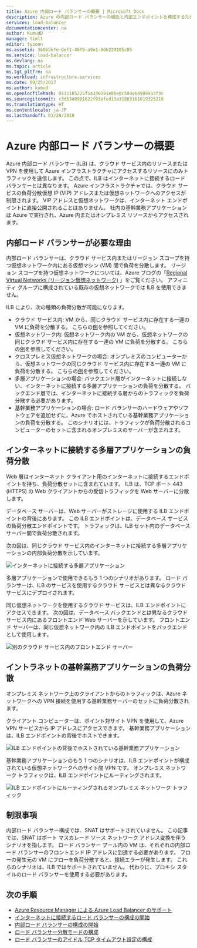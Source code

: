 ```yaml
---
title: Azure 内部ロード バランサーの概要 | Microsoft Docs
description: Azure の内部ロード バランサーの機能と内部エンドポイントを構成するためのシナリオについて説明します。
services: load-balancer
documentationcenter: na
author: KumudD
manager: timlt
editor: tysonn
ms.assetid: 36065bfe-0ef1-46f9-a9e1-80b229105c85
ms.service: load-balancer
ms.devlang: na
ms.topic: article
ms.tgt_pltfrm: na
ms.workload: infrastructure-services
ms.date: 09/25/2017
ms.author: kumud
ms.openlocfilehash: 0511165225f5a336291e86e0c504e60989933f3c
ms.sourcegitcommit: c3d53d8901622f93efcd13a31863161019325216
ms.translationtype: HT
ms.contentlocale: ja-JP
ms.lasthandoff: 03/29/2018
---
```

# <a name="overview-of-azure-internal-load-balancer"></a>Azure 内部ロード バランサーの概要



Azure 内部ロード バランサー (ILB) は、クラウド サービス内のリソースまたは VPN を使用して Azure インフラストラクチャにアクセスするリソースにのみトラフィックを送信します。 この点で、ILB はインターネットに接続するロード バランサーとは異なります。 Azure インフラストラクチャでは、クラウド サービスの負荷分散仮想 IP (VIP) アドレスまたは仮想ネットワークへのアクセスが制限されます。 VIP アドレスと仮想ネットワークは、インターネット エンドポイントに直接公開されることはありません。 社内の基幹業務アプリケーションは Azure で実行され、Azure 内またはオンプレミス リソースからアクセスされます。

## <a name="why-you-might-need-an-internal-load-balancer"></a>内部ロード バランサーが必要な理由

内部ロード バランサーは、クラウド サービス内またはリージョン スコープを持つ仮想ネットワーク内にある仮想マシン (VM) 間で負荷を分散します。 リージョン スコープを持つ仮想ネットワークについては、Azure ブログの「[Regional Virtual Networks (リージョン仮想ネットワーク)](https://azure.microsoft.com/blog/2014/05/14/regional-virtual-networks/) 」をご覧ください。 アフィニティ グループに構成されている既存の仮想ネットワークでは ILB を使用できません。

ILB により、次の種類の負荷分散が可能になります。

* クラウド サービス内: VM から、同じクラウド サービス内に存在する一連の VM に負荷を分散する。 こちらの<a href="#figure1">例</a>を参照してください。
* 仮想ネットワーク内: 仮想ネットワーク内の VM から、仮想ネットワークの同じクラウド サービス内に存在する一連の VM に負荷を分散する。 こちらの<a href="#figure2">例</a>を参照してください。
* クロスプレミス仮想ネットワークの場合: オンプレミスのコンピューターから、仮想ネットワークの同じクラウド サービス内に存在する一連の VM に負荷を分散する。 こちらの<a href="#figure3">例</a>を参照してください。
* 多層アプリケーションの場合: バックエンド層がインターネットに接続しない、インターネットに接続する多層アプリケーションの負荷を分散する。 バックエンド層では、インターネットに接続する層からのトラフィックを負荷分散する必要があります。
* 基幹業務アプリケーションの場合: ロード バランサーのハードウェアやソフトウェアを追加せずに、Azure でホストされている基幹業務アプリケーションの負荷を分散する。 このシナリオには、トラフィックが負荷分散されるコンピューターのセットに含まれるオンプレミスのサーバーが含まれます。

## <a name="load-balancing-for-internet-facing-multi-tier-applications"></a>インターネットに接続する多層アプリケーションの負荷分散

Web 層はインターネット クライアント用のインターネットに接続するエンドポイントを持ち、負荷分散セットに含まれています。 ILB は、TCP ポート 443 (HTTPS) の Web クライアントからの受信トラフィックを Web サーバーに分散します。

データベース サーバーは、Web サーバーがストレージに使用する ILB エンドポイントの背後にあります。 この ILB エンドポイントは、データベース サービスの負荷分散エンドポイントです。 トラフィックは、ILB セット内のデータベース サーバー間で負荷分散されます。

次の図は、同じクラウド サービス内のインターネットに接続する多層アプリケーションの内部負荷分散を示しています。

<a name="figure1"></a>
![インターネットに接続する多層アプリケーション](./media/load-balancer-internal-overview/IC736321.png)

多層アプリケーションで使用できるもう 1 つのシナリオがあります。 ロード バランサーは、ILB のサービスを使用するクラウド サービスとは異なるクラウド サービスにデプロイされます。

同じ仮想ネットワークを使用するクラウド サービスは、ILB エンドポイントにアクセスできます。 次の図は、データベース バックエンドとは異なるクラウド サービス内にあるフロントエンド Web サーバーを示しています。 フロントエンド サーバーは、同じ仮想ネットワーク内の ILB エンドポイントをバックエンドとして使用します。

<a name="figure2"></a>
![別のクラウド サービス内のフロントエンド サーバー](./media/load-balancer-internal-overview/IC744147.png)

## <a name="load-balancing-for-intranet-line-of-business-applications"></a>イントラネットの基幹業務アプリケーションの負荷分散

オンプレミス ネットワーク上のクライアントからのトラフィックは、Azure ネットワークへの VPN 接続を使用する基幹業務サーバーのセットに負荷分散されます。

クライアント コンピューターは、ポイント対サイト VPN を使用して、Azure VPN サービスから IP アドレスにアクセスできます。 基幹業務アプリケーションは、ILB エンドポイントの背後でホストできます。

<a name="figure3"></a>
![ILB エンドポイントの背後でホストされている基幹業務アプリケーション](./media/load-balancer-internal-overview/IC744148.png)

基幹業務アプリケーションのもう 1 つのシナリオは、ILB エンドポイントが構成されている仮想ネットワークへのサイト間 VPN です。 オンプレミス ネットワーク トラフィックは、ILB エンドポイントにルーティングされます。

<a name="figure4"></a>
![ILB エンドポイントにルーティングされるオンプレミス ネットワーク トラフィック](./media/load-balancer-internal-overview/IC744150.png)

## <a name="limitations"></a>制限事項

内部ロード バランサー構成では、SNAT はサポートされていません。 この記事では、SNAT はポート マスカレード ソース ネットワーク アドレス変換を伴うシナリオを指します。 ロード バランサー プール内の VM は、それぞれの内部ロード バランサーのフロントエンド IP アドレスに到達する必要があります。 フローの発生元の VM にフローを負荷分散すると、接続エラーが発生します。 これらのシナリオは、ILB ではサポートされていません。 代わりに、プロキシ スタイルのロード バランサーを使用する必要があります。

## <a name="next-steps"></a>次の手順

* [Azure Resource Manager による Azure Load Balancer のサポート](load-balancer-arm.md)
* [インターネットに接続するロード バランサーの構成の開始](load-balancer-get-started-internet-arm-ps.md)
* [内部ロード バランサーの構成の開始](load-balancer-get-started-ilb-arm-ps.md)
* [ロード バランサー分散モードの構成](load-balancer-distribution-mode.md)
* [ロード バランサーのアイドル TCP タイムアウト設定の構成](load-balancer-tcp-idle-timeout.md)
